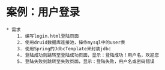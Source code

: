 # 案例：用户登录
    * 需求
        1. 编写login.html登陆页面
        2. 使用druid数据库连接池，操作mysql中的user表
        3. 使用Spring的JdbcTemplate来封装jdbc
        4. 登陆成功则跳转至登陆成功页面，显示：登陆成功！用户名，欢迎您
        5. 登陆失败则跳转至失败页面，显示：登陆失败，用户名或密码错误